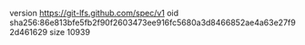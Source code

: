 version https://git-lfs.github.com/spec/v1
oid sha256:86e813bfe5fb2f90f2603473ee916fc5680a3d8466852ae4a63e27f92d461629
size 10939
